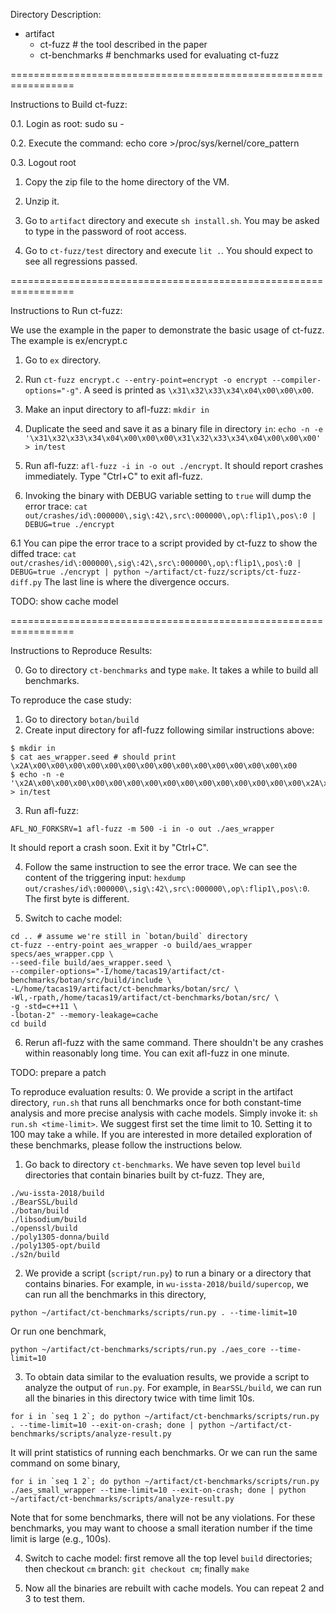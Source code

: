 Directory Description:

- artifact
  - ct-fuzz # the tool described in the paper
  - ct-benchmarks # benchmarks used for evaluating ct-fuzz

=================================================================

Instructions to Build ct-fuzz:

0.1. Login as root: sudo su -

0.2. Execute the command: echo core >/proc/sys/kernel/core_pattern

0.3. Logout root

1. Copy the zip file to the home directory of the VM.

2. Unzip it.

3. Go to `artifact` directory and execute `sh install.sh`. You may be asked to
type in the password of root access.

4. Go to `ct-fuzz/test` directory and execute `lit .`. You should expect to see
all regressions passed.

=================================================================

Instructions to Run ct-fuzz:

We use the example in the paper to demonstrate the basic usage of ct-fuzz.
The example is ex/encrypt.c

1. Go to `ex` directory.

2. Run `ct-fuzz encrypt.c --entry-point=encrypt -o encrypt --compiler-options="-g"`.
A seed is printed as `\x31\x32\x33\x34\x04\x00\x00\x00`.

3. Make an input directory to afl-fuzz: `mkdir in`

4. Duplicate the seed and save it as a binary file in directory `in`:
`echo -n -e '\x31\x32\x33\x34\x04\x00\x00\x00\x31\x32\x33\x34\x04\x00\x00\x00' > in/test`

5. Run afl-fuzz: `afl-fuzz -i in -o out ./encrypt`. It should report crashes immediately.
Type "Ctrl+C" to exit afl-fuzz.

6. Invoking the binary with DEBUG variable setting to `true` will dump the error trace:
`cat out/crashes/id\:000000\,sig\:42\,src\:000000\,op\:flip1\,pos\:0 | DEBUG=true ./encrypt`

6.1 You can pipe the error trace to a script provided by ct-fuzz to show the diffed trace:
`cat out/crashes/id\:000000\,sig\:42\,src\:000000\,op\:flip1\,pos\:0 | DEBUG=true ./encrypt | python ~/artifact/ct-fuzz/scripts/ct-fuzz-diff.py`
The last line is where the divergence occurs.

TODO: show cache model

=================================================================

Instructions to Reproduce Results:

0. Go to directory `ct-benchmarks` and type `make`. It takes a while to build all benchmarks.

To reproduce the case study:
1. Go to directory `botan/build`
2. Create input directory for afl-fuzz following similar instructions above:
```
$ mkdir in
$ cat aes_wrapper.seed # should print \x2A\x00\x00\x00\x00\x00\x00\x00\x00\x00\x00\x00\x00\x00\x00\x00 
$ echo -n -e '\x2A\x00\x00\x00\x00\x00\x00\x00\x00\x00\x00\x00\x00\x00\x00\x00\x2A\x00\x00\x00\x00\x00\x00\x00\x00\x00\x00\x00\x00\x00\x00\x00' > in/test
```
3. Run afl-fuzz:
```
AFL_NO_FORKSRV=1 afl-fuzz -m 500 -i in -o out ./aes_wrapper
```
It should report a crash soon. Exit it by "Ctrl+C".

4. Follow the same instruction to see the error trace.
We can see the content of the triggering input: `hexdump out/crashes/id\:000000\,sig\:42\,src\:000000\,op\:flip1\,pos\:0`.
The first byte is different.

5. Switch to cache model:
```
cd .. # assume we're still in `botan/build` directory
ct-fuzz --entry-point aes_wrapper -o build/aes_wrapper specs/aes_wrapper.cpp \
--seed-file build/aes_wrapper.seed \
--compiler-options="-I/home/tacas19/artifact/ct-benchmarks/botan/src/build/include \
-L/home/tacas19/artifact/ct-benchmarks/botan/src/ \
-Wl,-rpath,/home/tacas19/artifact/ct-benchmarks/botan/src/ \
-g -std=c++11 \
-lbotan-2" --memory-leakage=cache
cd build
```

6. Rerun afl-fuzz with the same command. There shouldn't be any crashes within reasonably long time.
You can exit afl-fuzz in one minute.

TODO: prepare a patch

To reproduce evaluation results:
0. We provide a script in the artifact directory, `run.sh` that runs all benchmarks once for both constant-time analysis and more precise analysis with cache models. Simply invoke it: `sh run.sh <time-limit>`. We suggest first set the time limit to 10. Setting it to 100 may take a while. If you are interested in more detailed exploration of these benchmarks, please follow the instructions below.

1. Go back to directory `ct-benchmarks`.
We have seven top level `build` directories that contain binaries built by ct-fuzz. They are,
```
./wu-issta-2018/build
./BearSSL/build
./botan/build
./libsodium/build
./openssl/build
./poly1305-donna/build
./poly1305-opt/build
./s2n/build
```

2. We provide a script (`script/run.py`) to run a binary or a directory that contains binaries.
For example, in `wu-issta-2018/build/supercop`, we can run all the benchmarks in this directory,
```
python ~/artifact/ct-benchmarks/scripts/run.py . --time-limit=10
```
Or run one benchmark,
```
python ~/artifact/ct-benchmarks/scripts/run.py ./aes_core --time-limit=10
```

3. To obtain data similar to the evaluation results, we provide a script to analyze the output of `run.py`.
For example, in `BearSSL/build`, we can run all the binaries in this directory twice with time limit 10s.
```
for i in `seq 1 2`; do python ~/artifact/ct-benchmarks/scripts/run.py . --time-limit=10 --exit-on-crash; done | python ~/artifact/ct-benchmarks/scripts/analyze-result.py
```
It will print statistics of running each benchmarks.
Or we can run the same command on some binary,
```
for i in `seq 1 2`; do python ~/artifact/ct-benchmarks/scripts/run.py ./aes_small_wrapper --time-limit=10 --exit-on-crash; done | python ~/artifact/ct-benchmarks/scripts/analyze-result.py
```
Note that for some benchmarks, there will not be any violations. For these benchmarks, you may want to choose a small iteration number if the time limit is large (e.g., 100s).

4. Switch to cache model: first remove all the top level `build` directories; then checkout `cm` branch: `git checkout cm`; finally `make`

5. Now all the binaries are rebuilt with cache models. You can repeat 2 and 3 to test them.

